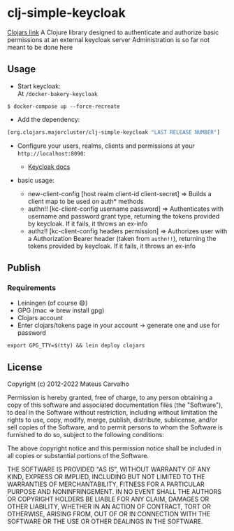 # clj-simple-keycloak

[Clojars link](https://clojars.org/org.clojars.majorcluster/clj-simple-keycloak)
A Clojure library designed to authenticate 
and authorize basic permissions at an external keycloak server
Administration is so far not meant to be done here

## Usage

* Start keycloak:  
At `/docker-bakery-keycloak`
```shell
$ docker-compose up --force-recreate
```
* Add the dependency:
```clojure
[org.clojars.majorcluster/clj-simple-keycloak "LAST RELEASE NUMBER"]
```

* Configure your users, realms, clients and permissions at your `http://localhost:8090`:
  * [Keycloak docs](https://www.keycloak.org/docs/latest/authorization_services/index.html) 

* basic usage:
  * new-client-config [host realm client-id client-secret] => Builds a client map to be used on auth* methods 
  * authn!!  [kc-client-config username password] => Authenticates with username and password grant type, returning the tokens provided by keycloak. If it fails, it throws an ex-info
  * authz!!  [kc-client-config headers permission] => Authorizes user with a Authorization Bearer header (taken from `authn!!`), returning the tokens provided by keycloak. If it fails, it throws an ex-info

## Publish
### Requirements
* Leiningen (of course 😄)
* GPG (mac => brew install gpg)
* Clojars account
* Enter clojars/tokens page in your account -> generate one and use for password
```shell
export GPG_TTY=$(tty) && lein deploy clojars
```

## License
Copyright (c) 2012-2022 Mateus Carvalho

Permission is hereby granted, free of charge, to any person obtaining
a copy of this software and associated documentation files (the
"Software"), to deal in the Software without restriction, including
without limitation the rights to use, copy, modify, merge, publish,
distribute, sublicense, and/or sell copies of the Software, and to
permit persons to whom the Software is furnished to do so, subject to
the following conditions:

The above copyright notice and this permission notice shall be
included in all copies or substantial portions of the Software.

THE SOFTWARE IS PROVIDED "AS IS", WITHOUT WARRANTY OF ANY KIND,
EXPRESS OR IMPLIED, INCLUDING BUT NOT LIMITED TO THE WARRANTIES OF
MERCHANTABILITY, FITNESS FOR A PARTICULAR PURPOSE AND
NONINFRINGEMENT. IN NO EVENT SHALL THE AUTHORS OR COPYRIGHT HOLDERS BE
LIABLE FOR ANY CLAIM, DAMAGES OR OTHER LIABILITY, WHETHER IN AN ACTION
OF CONTRACT, TORT OR OTHERWISE, ARISING FROM, OUT OF OR IN CONNECTION
WITH THE SOFTWARE OR THE USE OR OTHER DEALINGS IN THE SOFTWARE.
